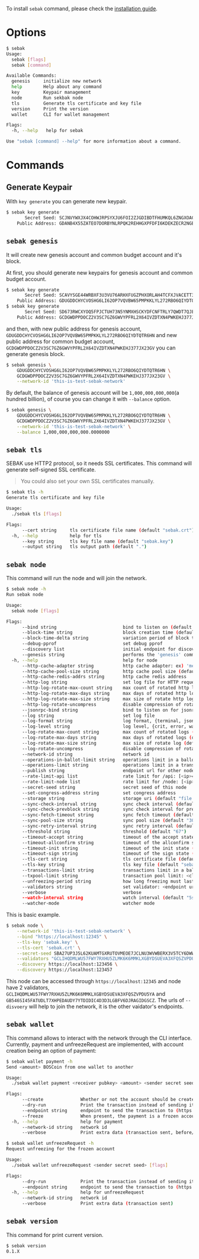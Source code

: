 To install `sebak` command, please check the [installation guide](installation.md).

# Options
```sh
$ sebak
Usage:
  sebak [flags]
  sebak [command]

Available Commands:
  genesis     initialize new network
  help        Help about any command
  key         Keypair management
  node        Run sekbak node
  tls         Generate tls certificate and key file
  version     Print the version
  wallet      CLI for wallet management

Flags:
  -h, --help   help for sebak

Use "sebak [command] --help" for more information about a command.
```

# Commands
## Generate Keypair

With `key generate` you can generate new keypair.

```sh
$ sebak key generate
       Secret Seed: SCJNVYWXJX4COHWJRPSYXJU6FOI2ZJGDIBDTFHUMKQL6ZNGXOAGK2IZT
    Public Address: GDANB4X55ZATEO7DORBYNLRPQK2REHHGXPFDFI6KDEKZECR2NGEKDR5C
```

## `sebak genesis`

It will create new genesis account and common budget account and it's block.

At first, you should generate new keypairs for genesis account and common budget account.
```sh
$ sebak key generate
       Secret Seed: SCAVYSGE44WRBXF3U3VU76ARHXFUGZPHXORLAH4TCFXJVACETT3PHDJU
    Public Address: GDUGDDCHYCVOSHG6LI62OP7VQVBW65PMPKKLYL272RBO6QIYDTQTR6HN
$ sebak key generate
       Secret Seed: SD673RWCXYOQ5FPJCTUH73N5YNMXHSCKYDFCNFTRLY7QWDT7QJE2YPMH
    Public Address: GCDGWDPPDOCZ2V3SC7GZ6GWVYPFRL2X64IVZDTXN4PWKEHJ377JX23GV
```
and then, with new public address for genesis account, `GDUGDDCHYCVOSHG6LI62OP7VQVBW65PMPKKLYL272RBO6QIYDTQTR6HN` and new public address for common budget account, `GCDGWDPPDOCZ2V3SC7GZ6GWVYPFRL2X64IVZDTXN4PWKEHJ377JX23GV` you can generate genesis block.
```sh
$ sebak genesis \
    GDUGDDCHYCVOSHG6LI62OP7VQVBW65PMPKKLYL272RBO6QIYDTQTR6HN \
    GCDGWDPPDOCZ2V3SC7GZ6GWVYPFRL2X64IVZDTXN4PWKEHJ377JX23GV \
    --network-id 'this-is-test-sebak-network'
```
By default, the balance of genesis account will be `1,000,000,000,000`(a hundred billion), of course you can change it with `--balance` option.

```sh
$ sebak genesis \
    GDUGDDCHYCVOSHG6LI62OP7VQVBW65PMPKKLYL272RBO6QIYDTQTR6HN \
    GCDGWDPPDOCZ2V3SC7GZ6GWVYPFRL2X64IVZDTXN4PWKEHJ377JX23GV \
    --network-id 'this-is-test-sebak-network' \
    --balance 1,000,000,000,000.0000000
```

## `sebak tls`
SEBAK use HTTP2 protocol, so it needs SSL certificates. This command will generate self-signed SSL certificate.

> You could also set your own SSL certificates manually.

```sh
$ sebak tls -h
Generate tls certificate and key file

Usage:
  ./sebak tls [flags]

Flags:
      --cert string     tls certificate file name (default "sebak.crt")
  -h, --help            help for tls
      --key string      tls key file name (default "sebak.key")
      --output string   tls output path (default ".")
```

## `sebak node`

This command will run the node and will join the network.

```sh
$ sebak node -h
Run sebak node

Usage:
  sebak node [flags]

Flags:
      --bind string                         bind to listen on (default "https://0.0.0.0:12345")
      --block-time string                   block creation time (default "5s")
      --block-time-delta string             variation period of block time (default "1s")
      --debug-pprof                         set debug pprof
      --discovery list                      initial endpoint for discovery
      --genesis string                      performs the 'genesis' command before running node. Syntax: key[,balance]
  -h, --help                                help for node
      --http-cache-adapter string           http cache adapter: ex) 'mem'
      --http-cache-pool-size string         http cache pool size (default "10000")
      --http-cache-redis-addrs string       http cache redis address
      --http-log string                     set log file for HTTP request
      --http-log-rotate-max-count string    max count of rotated http logs (default "0")
      --http-log-rotate-max-days string     max days of rotated http logs (default "0")
      --http-log-rotate-max-size string     max size of rotate http log (default "100")
      --http-log-rotate-uncompress          disable compression of rotate http log
      --jsonrpc-bind string                 bind to listen on for jsonrpc (default "http://127.0.0.1:54321/jsonrpc")
      --log string                          set log file
      --log-format string                   log format, {terminal, json} (default "terminal")
      --log-level string                    log level, {crit, error, warn, info, debug} (default "info")
      --log-rotate-max-count string         max count of rotated logs (default "0")
      --log-rotate-max-days string          max days of rotated logs (default "0")
      --log-rotate-max-size string          max size of rotate log (default "100")
      --log-rotate-uncompress               disable compression of rotate log
      --network-id string                   network id
      --operations-in-ballot-limit string   operations limit in a ballot (default "10000")
      --operations-limit string             operations limit in a transaction (default "1000")
      --publish string                      endpoint url for other nodes
      --rate-limit-api list                 rate limit for /api: [<ip>=]<limit>-<period>, ex) '10-S' '3.3.3.3=1000-M'
      --rate-limit-node list                rate limit for /node: [<ip>=]<limit>-<period>, ex) '10-S' '3.3.3.3=1000-M'
      --secret-seed string                  secret seed of this node
      --set-congress-address string         set congress address
      --storage string                      storage uri (default "file:///Users/spikeekips/workspace/blockchainos/sebak/src/boscoin.io/sebak/db")
      --sync-check-interval string          sync check interval (default "30s")
      --sync-check-prevblock string         sync check interval for previous block (default "30s")
      --sync-fetch-timeout string           sync fetch timeout (default "1m")
      --sync-pool-size string               sync pool size (default "300")
      --sync-retry-interval string          sync retry interval (default "10s")
      --threshold string                    threshold (default "67")
      --timeout-accept string               timeout of the accept state (default "2s")
      --timeout-allconfirm string           timeout of the allconfirm state (default "30s")
      --timeout-init string                 timeout of the init state (default "2s")
      --timeout-sign string                 timeout of the sign state (default "2s")
      --tls-cert string                     tls certificate file (default "sebak.crt")
      --tls-key string                      tls key file (default "sebak.key")
      --transactions-limit string           transactions limit in a ballot (default "1000")
      --txpool-limit string                 transaction pool limit: <client-side>[,<node-side>] (0= no limit) (default "1000000")
      --unfreezing-period string            how long freezing must last (default "241920")
      --validators string                   set validator: <endpoint url>?address=<public address>[&alias=<alias>] [ <validator>...]
      --verbose                             verbose
      --watch-interval string               watch interval (default "5s")
      --watcher-mode                        watcher mode
```

This is basic example.
```sh
$ sebak node \
    --network-id 'this-is-test-sebak-network' \
    --bind "https://localhost:12345" \
    --tls-key 'sebak.key' \
    --tls-cert 'sebak.crt' \
    --secret-seed SBA27UP3J5L62KUAMTGXRUTOVMEOE7JCLNU3WVWBERX3V5TCY6DWWEWM \
    --validators "GCLIHQDMLWU57FWY7RXHU5ZLMK6K6MMKLXGBYDSUEVA3XFQSZVPDU5YA GB546SI45FATUDLT7XHPEDAUDY7YTDIDIC4D3D3LGBFV6DJRAGIDGSCZ" \
    --discovery https://localhost:123456 \
    --discovery https://localhost:123457
```

This node can be accessed through `https://localhost:12345` and node have 2 validators, `GCLIHQDMLWU57FWY7RXHU5ZLMK6K6MMKLXGBYDSUEVA3XFQSZVPDU5YA` and `GB546SI45FATUDLT7XHPEDAUDY7YTDIDIC4D3D3LGBFV6DJRAGIDGSCZ`. The urls of `--disvoery` will help to join the network, it is the other vaidator's endpoints.

## `sebak wallet`

This command allows to interact with the network through the CLI interface.
Currently, payment and unfreezeRequest are implemented, with account creation being an option of payment:
```sh
$ sebak wallet payment -h
Send <amount> BOSCoin from one wallet to another

Usage:
  ./sebak wallet payment <receiver pubkey> <amount> <sender secret seed> [flags]

Flags:
      --create              Whether or not the account should be created
      --dry-run             Print the transaction instead of sending it
      --endpoint string     endpoint to send the transaction to (https / memory address)
      --freeze              When present, the payment is a frozen account creation. Imply --create.
  -h, --help                help for payment
      --network-id string   network id
      --verbose             Print extra data (transaction sent, before/after balance...)
```

```sh
$ sebak wallet unfreezeRequest -h
Request unfreezing for the frozen account

Usage:
  ./sebak wallet unfreezeRequest <sender secret seed> [flags]

Flags:
      --dry-run             Print the transaction instead of sending it
      --endpoint string     endpoint to send the transaction to (https / memory address)
  -h, --help                help for unfreezeRequest
      --network-id string   network id
      --verbose             Print extra data (transaction sent)
```

## `sebak version`

This command for print current version.
```sh
$ sebak version
0.1.X
```
